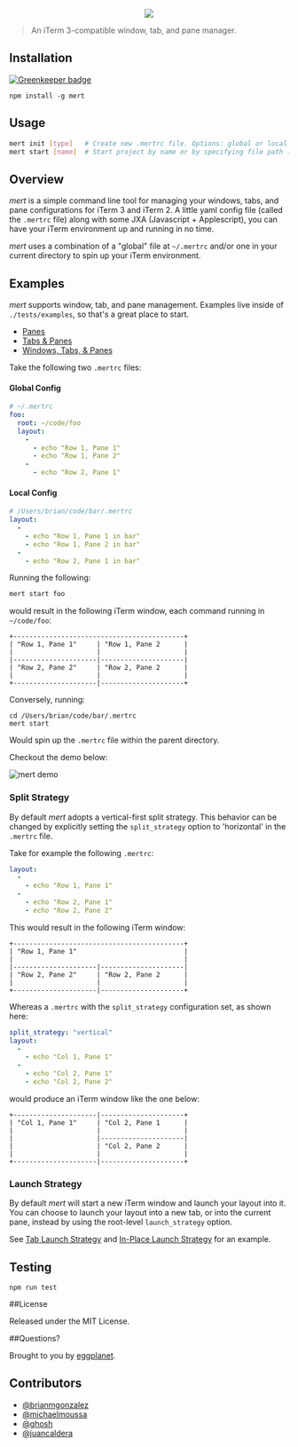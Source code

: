 
<p align="center"><img
src="https://cloud.githubusercontent.com/assets/659829/16184456/587485f0-3671-11e6-921a-3d9214fd0678.png"></p>

> An iTerm 3-compatible window, tab, and pane manager.

## Installation

[![Greenkeeper badge](https://badges.greenkeeper.io/eggplanetio/mert.svg)](https://greenkeeper.io/)

```
npm install -g mert
```

## Usage

```bash
mert init [type]   # Create new .mertrc file. Options: global or local
mert start [name]  # Start project by name or by specifying file path (defaults to .mertrc in cwd)
```

## Overview

_mert_ is a simple command line tool for managing your windows, tabs, and pane configurations for iTerm 3
and iTerm 2. A little yaml config file (called the `.mertrc` file) along with some JXA (Javascript +
Applescript), you can have your iTerm environment up and running in no time.

_mert_ uses a combination of a "global" file at `~/.mertrc` and/or one in your current directory to
spin up your iTerm environment.

## Examples

_mert_ supports window, tab, and pane management. Examples live inside of
`./tests/examples`, so that's a great place to start.

- [Panes](https://github.com/eggplanetio/mert/blob/master/tests/examples/.mertrc-base)
- [Tabs & Panes](https://github.com/eggplanetio/mert/blob/master/tests/examples/.mertrc-tabs)
- [Windows, Tabs, & Panes](https://github.com/eggplanetio/mert/blob/master/tests/examples/.mertrc-windows-and-tabs)

Take the following two `.mertrc` files:

#### Global Config
```yaml
# ~/.mertrc
foo:
  root: ~/code/foo
  layout:
    -
      - echo "Row 1, Pane 1"
      - echo "Row 1, Pane 2"
    -
      - echo "Row 2, Pane 1"
  ```

#### Local Config
```yaml
# /Users/brian/code/bar/.mertrc
layout:
  -
    - echo "Row 1, Pane 1 in bar"
    - echo "Row 1, Pane 2 in bar"
  -
    - echo "Row 2, Pane 1 in bar"
```

Running the following:

```bash
mert start foo
```

would result in the following iTerm window, each command running in `~/code/foo`:

```
+-------------------------------------------+
| "Row 1, Pane 1"     | "Row 1, Pane 2      |
|                     |                     |
|---------------------|---------------------|
| "Row 2, Pane 2"     | "Row 2, Pane 2      |
|                     |                     |
+---------------------|---------------------+
```

Conversely, running:

```
cd /Users/brian/code/bar/.mertrc
mert start
```

Would spin up the `.mertrc` file within the parent directory.

Checkout the demo below:

![mert demo](https://cloud.githubusercontent.com/assets/659829/15803031/c0e7a9e0-2a7e-11e6-89f9-38704b28ecba.gif)

### Split Strategy
By default *mert* adopts a vertical-first split strategy. This behavior can be changed by explicitly setting the `split_strategy` option to 'horizontal' in the `.mertrc` file.

Take for example the following `.mertrc`:

```yaml
layout:
  -
    - echo "Row 1, Pane 1"
  -
    - echo "Row 2, Pane 1"
    - echo "Row 2, Pane 2"
```

This would result in the following iTerm window:
```
+-------------------------------------------+
| "Row 1, Pane 1"                           |
|                                           |
|---------------------|---------------------|
| "Row 2, Pane 2"     | "Row 2, Pane 2      |
|                     |                     |
+---------------------|---------------------+
```

Whereas a `.mertrc` with the `split_strategy` configuration set, as shown here:

```yaml
split_strategy: "vertical"
layout:
  -
    - echo "Col 1, Pane 1"
  -
    - echo "Col 2, Pane 1"
    - echo "Col 2, Pane 2"
```

would produce an iTerm window like the one below:

```
+---------------------|---------------------+
| "Col 1, Pane 1"     | "Col 2, Pane 1      |
|                     |                     |
|                     |---------------------|
|                     | "Col 2, Pane 2      |
|                     |                     |
+---------------------|---------------------+
```

### Launch Strategy
By default *mert* will start a new iTerm window and launch your layout into it. You can choose to launch your layout
into a new tab, or into the current pane, instead by using the root-level `launch_strategy` option.

See [Tab Launch Strategy](https://github.com/eggplanetio/mert/blob/master/tests/examples/.mertrc-launch-strategy-tab)
and [In-Place Launch Strategy](https://github.com/eggplanetio/mert/blob/master/tests/examples/.mertrc-launch-strategy-in_place)
for an example.

## Testing

```
npm run test
```

##License

Released under the MIT License.

##Questions?

Brought to you by [eggplanet](http://www.eggplanet.io/).

## Contributors

- [@brianmgonzalez](https://twitter.com/brianmgonzalez)
- [@michaelmoussa](https://twitter.com/michaelmoussa)
- [@ghosh](https://twitter.com/_ighosh)
- [@juancaldera](#)
